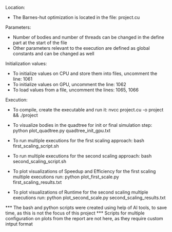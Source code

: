Location:

- The Barnes-hut optimization is located in the file: project.cu

Parameters:

- Number of bodies and number of threads can be changed in the define part at the start of the file
- Other parameters relevant to the execution are defined as global constants and can be changed as well

Initialization values:

- To initialize values on CPU and store them into files, uncomment the line: 1061
- To initialize values on GPU, uncomment the line: 1062
- To load values from a file, uncomment the lines: 1065, 1066

Execution:

- To compile, create the executable and run it: 
    nvcc project.cu -o project && ./project

- To visualize bodies in the quadtree for init or final simulation step:
    python plot_quadtree.py quadtree_init_gpu.txt

- To run multiple executions for the first scaling approach:
    bash first_scaling_script.sh

- To run multiple executions for the second scaling approach:
    bash second_scaling_script.sh

- To plot visualizations of Speedup and Efficiency for the first scaling multiple executions run:
    python plot_first_scale.py first_scaling_results.txt

- To plot visualizations of Runtime for the second scaling multiple executions run:
    python plot_second_scale.py second_scaling_results.txt


*** The bash and python scripts were created using help of AI tools, to save time, as this is not the focus of this project
*** Scripts for multiple configuration on plots from the report are not here, as they require custom intput format
